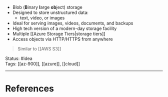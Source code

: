 - ﻿﻿Blob (**B**inary **l**arge **ob**ject) storage
- ﻿﻿Designed to store unstructured data:
	- ﻿﻿text, video, or images
- ﻿﻿Ideal for serving images, videos, documents, and backups
- ﻿﻿High tech version of a modern-day storage facility
- ﻿﻿Multiple [[Azure Storage Tiers|storage tiers]]
- ﻿﻿Access objects via HTTP/HTTPS from anywhere

> Similar to [[AWS S3]]

Status: #idea  
Tags: [[az-900]], [[azure]], [[cloud]]  

---
# References